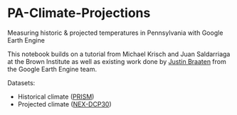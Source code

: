# PA-Climate-Projections
Measuring historic &amp; projected temperatures in Pennsylvania with Google Earth Engine

This notebook builds on a tutorial from Michael Krisch and Juan Saldarriaga at the Brown Institute as well as existing work done by [Justin Braaten](https://jdbcode.github.io/) from the Google Earth Engine team. 


Datasets:

- Historical climate ([PRISM](https://developers.google.com/earth-engine/datasets/catalog/OREGONSTATE_PRISM_AN81m))
- Projected climate ([NEX-DCP30](https://developers.google.com/earth-engine/datasets/catalog/NASA_NEX-DCP30))
